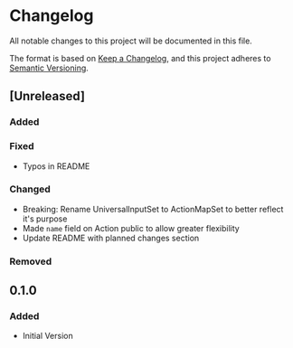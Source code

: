 # Changelog

All notable changes to this project will be documented in this file.

The format is based on [Keep a Changelog](https://keepachangelog.com/en/1.0.0/),
and this project adheres to [Semantic Versioning](https://semver.org/spec/v2.0.0.html).

## [Unreleased]

### Added


### Fixed

- Typos in README

### Changed

- Breaking: Rename UniversalInputSet to ActionMapSet to better reflect it's purpose
- Made `name` field on Action public to allow greater flexibility
- Update README with planned changes section

### Removed

## 0.1.0

### Added

- Initial Version
